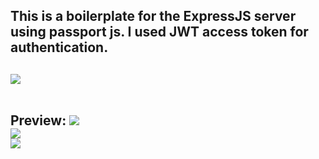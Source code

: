 <h2>This is a boilerplate for the ExpressJS server using passport js. I used JWT access token for authentication. <h2/>

<img src="https://supertokens.com/static/b0172cabbcd583dd4ed222bdb83fc51a/9af93/jwt-structure.png"/>

<br/>
<br/>


Preview:
<img src="https://i.ibb.co/wzgTTrb/Screenshot-from-2023-07-18-11-11-31.png"/>
<br/>
<img src="https://i.ibb.co/Wx4m033/Screenshot-from-2023-07-18-11-34-05.png"/>
<br/>
<img src="https://i.ibb.co/gvGg269/Screenshot-from-2023-07-18-11-38-37.png"/>




